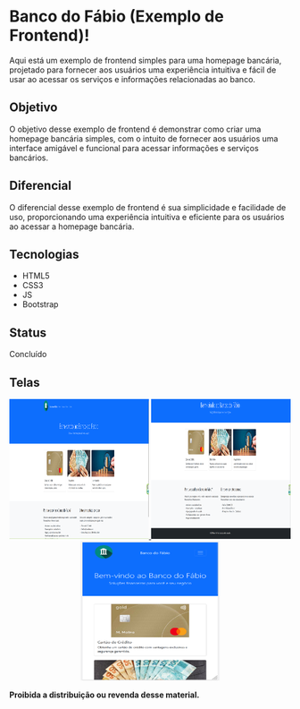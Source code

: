 # Banco do Fábio (Exemplo de Frontend)!

Aqui está um exemplo de frontend simples para uma homepage bancária, projetado para fornecer aos usuários uma experiência intuitiva e fácil de usar ao acessar os serviços e informações relacionadas ao banco.

## Objetivo

O objetivo desse exemplo de frontend é demonstrar como criar uma homepage bancária simples, com o intuito de fornecer aos usuários uma interface amigável e funcional para acessar informações e serviços bancários.

## Diferencial

O diferencial desse exemplo de frontend é sua simplicidade e facilidade de uso, proporcionando uma experiência intuitiva e eficiente para os usuários ao acessar a homepage bancária.

## Tecnologias

* HTML5
* CSS3
* JS
* Bootstrap
  
## Status

Concluído

## Telas

<div align="center">
  <a href="./src/01.png">
    <img src="./src/01.png" alt="Imagem 01" width="250" height="250" class="img-thumbnail"/>
  </a>
  <a href="./src/02.png">
    <img src="./src/02.png" alt="Imagem 02" width="250" height="250" class="img-thumbnail"/>
  </a>
  <a href="./src/03.png">
    <img src="./src/03.png" alt="Imagem 03" width="250" height="250" class="img-thumbnail"/>
  </a>
</div>

**Proibida a distribuição ou revenda desse material.**
